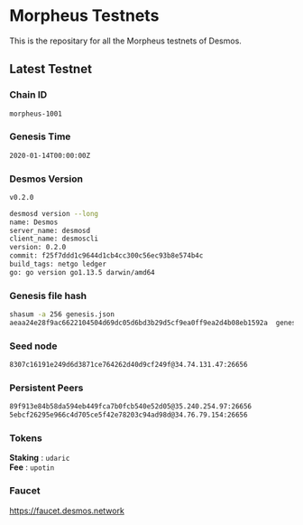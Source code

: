 # Morpheus Testnets

This is the repositary for all the Morpheus testnets of Desmos.

## Latest Testnet

### Chain ID

```sh
morpheus-1001
```

### Genesis Time

```sh
2020-01-14T00:00:00Z
```

### Desmos Version

```sh
v0.2.0
```

```sh
desmosd version --long
name: Desmos
server_name: desmosd
client_name: desmoscli
version: 0.2.0
commit: f25f7ddd1c9644d1cb4cc300c56ec93b8e574b4c
build_tags: netgo ledger
go: go version go1.13.5 darwin/amd64
```

### Genesis file hash

```sh
shasum -a 256 genesis.json 
aeaa24e28f9ac6622104504d69dc05d6bd3b29d5cf9ea0ff9ea2d4b08eb1592a  genesis.json
```

### Seed node

```sh
8307c16191e249d6d3871ce764262d40d9cf249f@34.74.131.47:26656
```

### Persistent Peers

```sh
89f913e84b58da594eb449fca7b0fcb540e52d05@35.240.254.97:26656
5ebcf26295e966c4d705ce5f42e78203c94ad98d@34.76.79.154:26656
```

### Tokens

__Staking__ : `udaric` \
__Fee__ : `upotin`

### Faucet

https://faucet.desmos.network
